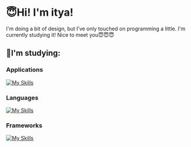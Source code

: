 # 😇Hi! I'm itya!

I'm doing a bit of design, but I’ve only touched on programming a little. I'm currently studying it! Nice to meet you😇😇😇

## 🤩I'm studying:
### Applications
[![My Skills](https://skillicons.dev/icons?i=figma,ai,ps,pr,xd)](https://skillicons.dev)
### Languages
[![My Skills](https://skillicons.dev/icons?i=html,css,js,py,c,php)](https://skillicons.dev)
### Frameworks
[![My Skills](https://skillicons.dev/icons?i=react,next,tailwindcss)](https://skillicons.dev)
